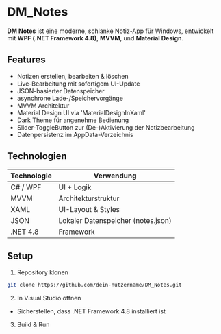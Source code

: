 # DM_Notes
**DM Notes** ist eine moderne, schlanke Notiz-App für Windows, entwickelt mit **WPF (.NET Framework 4.8)**, **MVVM**, und **Material Design**.

## Features
- Notizen erstellen, bearbeiten & löschen
- Live-Bearbeitung mit sofortigem UI-Update
- JSON-basierter Datenspeicher
- asynchrone Lade-/Speichervorgänge
- MVVM Architektur
- Material Design UI via 'MaterialDesignInXaml'
- Dark Theme für angenehme Bedienung
- Slider-ToggleButton zur (De-)Aktivierung der Notizbearbeitung
- Datenpersistenz im AppData-Verzeichnis

## Technologien
| Technologie	| Verwendung |
| ----------- | ---------- |
|   C# / WPF	| UI + Logik |
|    MVVM	    | Architekturstruktur |
|    XAML	    | UI-Layout & Styles |
|    JSON     |	Lokaler Datenspeicher (notes.json) |
|   .NET 4.8	| Framework |

## Setup
1. Repository klonen
```bash
git clone https://github.com/dein-nutzername/DM_Notes.git
```

2. In Visual Studio öffnen
- Sicherstellen, dass .NET Framework 4.8 installiert ist

3. Build & Run
